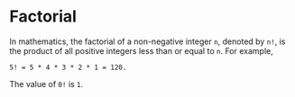 # Factorial



In mathematics, the factorial of a non-negative integer `n`, denoted by `n!`,
is the product of all positive integers less than or equal to `n`. For example,

```
5! = 5 * 4 * 3 * 2 * 1 = 120.
```

The value of `0!` is `1`.